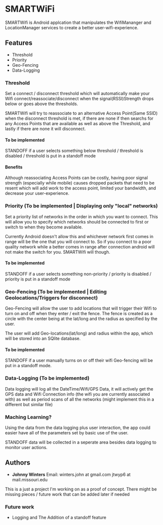 # SMARTWiFi
SMARTWifi is Android applcation that manipulates the WifiMananger and LocationManager services to create a better user-wifi-experience.

## Features
* Threshold
* Priority
* Geo-Fencing
* Data-Logging

### Threshold
Set a connect / disconnect threshold which will automatically make your Wifi connect/reassociate/disconnect when the signal(RSSI)Strength drops below or goes above the thresholds.  

SMARTWifi will try to reassociate to an alternative Access Point(Same SSID) when the disconnect threshold is met, if there are none if then searchs for any Access Points that are available as well as above the Threshold, and lastly if there are none it will disconnect.

#### To be implemented
STANDOFF if a user selects something below threshold / threshold is disabled / threshold is put in a standoff mode

#### Benefits
Although reassociating Access Points can be costly, having poor signal strength (especially while mobile) causes dropped packets that need to be resent which will add work to the access point, limited your bandwidth, and decrease your user-experience.

### Priority (To be implemented | Displaying only "local" networks)
Set a priority list of networks in the order in which you want to connect.  This will allow you to specify which networks should be connected to first or switch to when they become available.

Currently Android doesn't allow this and whichever network first comes in range will be the one that you will connect to.  So if you connect to a poor quality network while a better comes in range after connection android will not make the switch for you.  SMARTWifi will though.

#### To be implemented
STANDOFF if a user selects something non-priority / priority is disabled / priority is put in a standoff mode

### Geo-Fencing (To be implemented | Editing Geolocations/Triggers for disconnect)

Geo-Fencing will allow the user to add locations that will trigger their Wifi to turn on and off when they enter / exit the fence.  The fence is created as a circle with the center being at the lat/long and the radius as specified by the user.

The user will add Geo-locations(lat/long) and radius within the app, which will be stored into an SQlite database. 

#### To be implemented
STANDOFF if a user manually turns on or off their wifi Geo-fencing will be put in a standoff mode.

### Data-Logging (To be implemented)
Data logging will log all the DateTime/Wifi/GPS Data, it will actively get the GPS data and Wifi Connection info (the wifi you are currently associated with) as well as period scans of all the networks (might implement this in a different but similar file)

### Maching Learning? 
Using the data from the data logging plus user interaction, the app could easier have all of the parameters set by basic use of the user.

STANDOFF data will be collected in a seperate area besides data logging to monitor user actions.

## Authors
* **Johnny Winters**
Email: winters.john at gmail.com jtwyp6 at mail.missouri.edu

This is a just a project I'm working on as a proof of concept.  There might be missing pieces / future work that can be added later if needed

### Future work
* Logging and The Addition of a standoff feature
